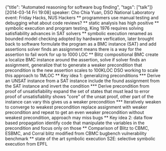 {"title": "Automated reasoning for software bug finding", "tags": ["talk"]}
[2014-03-14 Fri 19:08]
speaker: Cho Chia Yuan, DSO National Laboratory
event: Friday Hacks, NUS Hackers
** programmers use manual testing and debugging
what about code reviews?
** static analysis has high positive
** symbolic execution and program testing, King 1976
requires solving satisfiability
advances in SAT solvers
** symbolic execution renamed as bounded model checking
adopted by hardware verfication, later brought back to software
formulate the program as a BMC instance (SAT) and add assertions
solver finds an assignment means there is a way for the assertion to fail
work for up to 1000 LOC
** Blitz compositional BMC
create a localize BMC instance around the assertion, solve
if solver finds an assignment, generalize that to generate a weaker precondition
that precondition is the new assertion
scales to 100KLOC
DSO working to scale this approach to 1MLOC
** Key idea 1: generalizing preconditions
*** Derive an UNSAT instance from a SAT instance
include the found assignment from the SAT instance and invert the condition
*** Derive precondition from proof of unsatisfiability
expand the set of states that must lead to error
proof of unsatisfiablity shows "core" of the unsat proof, other part of the instance can vary
this gives us a weaker precondition
*** Iteratively weaken to converge to weakest precondition
replace assignment with weaker precondition and repeat to get an even weaker precondition
without weakest precondition, approach may miss bugs
** Key idea 2: data flow based propagation
identify code that manipulate the variables in the precondition and focus only on those
** Comparison of Blitz to CBMC, ESBMC, and Corral
blitz modified from CBMC
bugbench vulnerability benchmark
** state of the art symbolic execution
S2E: selective symbolic execution from EPFL
